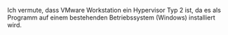 Ich vermute, dass VMware Workstation ein Hypervisor Typ 2 ist, da es als Programm auf einem bestehenden Betriebssystem (Windows) installiert wird.
